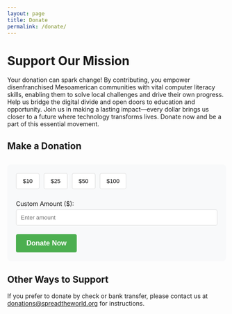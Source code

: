 ```yaml
---
layout: page
title: Donate
permalink: /donate/
---
```


# Support Our Mission

Your donation can spark change! By contributing, you empower disenfranchised Mesoamerican communities with vital computer literacy skills, enabling them to solve local challenges and drive their own progress. Help us bridge the digital divide and open doors to education and opportunity. Join us in making a lasting impact—every dollar brings us closer to a future where technology transforms lives. Donate now and be a part of this essential movement.

## Make a Donation

<div class="donation-container">
  <div class="donation-options">
    <button class="donation-amount" data-amount="10">$10</button>
    <button class="donation-amount" data-amount="25">$25</button>
    <button class="donation-amount" data-amount="50">$50</button>
    <button class="donation-amount" data-amount="100">$100</button>
    <div class="custom-amount">
      <label for="custom-donation">Custom Amount ($):</label>
      <input type="number" id="custom-donation" min="1" placeholder="Enter amount">
    </div>
  </div>
  <button id="donate-button" class="donate-btn">Donate Now</button>
</div>

<div id="error-message"></div>

<style>
.donation-container {
  max-width: 600px;
  margin: 30px 0;
  padding: 20px;
  border-radius: 8px;
  background-color: #f8f9fa;
}

.donation-options {
  display: flex;
  flex-wrap: wrap;
  gap: 10px;
  margin-bottom: 20px;
}

.donation-amount {
  padding: 10px 15px;
  border: 1px solid #ddd;
  border-radius: 4px;
  background-color: white;
  cursor: pointer;
  transition: all 0.3s;
}

.donation-amount:hover, .donation-amount.selected {
  background-color: #4CAF50;
  color: white;
  border-color: #4CAF50;
}

.custom-amount {
  width: 100%;
  margin-top: 15px;
}

.custom-amount input {
  padding: 10px;
  border: 1px solid #ddd;
  border-radius: 4px;
  width: 100%;
  margin-top: 5px;
}

.donate-btn {
  background-color: #4CAF50;
  color: white;
  padding: 12px 24px;
  border: none;
  border-radius: 4px;
  cursor: pointer;
  font-size: 16px;
  font-weight: bold;
  transition: background-color 0.3s;
}

.donate-btn:hover {
  background-color: #45a049;
}

#error-message {
  color: #d32f2f;
  margin-top: 10px;
}
</style>

<script src="https://js.stripe.com/v3/"></script>
<script>
document.addEventListener('DOMContentLoaded', function() {
  // Select donation amount buttons and custom input
  const amountButtons = document.querySelectorAll('.donation-amount');
  const customAmountInput = document.getElementById('custom-donation');
  const donateButton = document.getElementById('donate-button');
  const errorMessage = document.getElementById('error-message');
  
  let selectedAmount = null;

  // Add click event to amount buttons
  amountButtons.forEach(button => {
    button.addEventListener('click', function() {
      // Remove selected class from all buttons
      amountButtons.forEach(btn => btn.classList.remove('selected'));
      
      // Add selected class to clicked button
      this.classList.add('selected');
      
      // Store selected amount
      selectedAmount = parseInt(this.getAttribute('data-amount'));
      
      // Clear custom amount input
      customAmountInput.value = '';
    });
  });

  // Handle custom amount input
  customAmountInput.addEventListener('input', function() {
    // Remove selected class from all buttons
    amountButtons.forEach(btn => btn.classList.remove('selected'));
    
    // Store custom amount if valid
    if (this.value && parseInt(this.value) > 0) {
      selectedAmount = parseInt(this.value);
    } else {
      selectedAmount = null;
    }
  });

  // Handle donate button click
  donateButton.addEventListener('click', function() {
    // Clear previous messages
    errorMessage.textContent = '';
    
    if (!selectedAmount) {
      errorMessage.textContent = 'Please select or enter a donation amount.';
      return;
    }

    // Replace these with your actual Stripe account values
    const stripePublishableKey = 'pk_test_51R33n6QCDKJKkRa4WqDgTcvWcxTfH4ynXoXVQeaoN5x3CAyAd59kSuWhKfJxRUriZn15TrIhAoc8hgpRNBfE6Ngu00GWMToDN8';
    const successUrl = 'https://spreadtheworld.org/thank-you';
    const cancelUrl = 'https://spreadtheworld.org/donate';
    
    // Create a Stripe instance with your publishable key
    const stripe = Stripe(stripePublishableKey);
    
    // Redirect to Stripe Checkout
    stripe.redirectToCheckout({
      lineItems: [{
        price_data: {
          currency: 'usd',
          product_data: {
            name: 'Donation to Spread The World',
            description: 'Supporting computer literacy in Mesoamerican communities',
            images: ['https://spreadtheworld.org/assets/images/logo.png'], // Optional: Add your logo
          },
          unit_amount: selectedAmount * 100, // Stripe uses cents
        },
        quantity: 1,
      }],
      mode: 'payment',
      successUrl: successUrl,
      cancelUrl: cancelUrl,
      // Optional: Collect donor information
      billingAddressCollection: 'required',
      // Optional: Add custom fields
      customerEmail: 'auto', // Automatically detect customer email if possible
      submitType: 'donate', // Shows "Donate" instead of "Pay" on the Stripe form
    })
    .then(function (result) {
      if (result.error) {
        // If there's an error, display it to the customer
        errorMessage.textContent = result.error.message;
      }
    });
  });
});
</script>

## Other Ways to Support

If you prefer to donate by check or bank transfer, please contact us at [donations@spreadtheworld.org](mailto:donations@spreadtheworld.org) for instructions.
